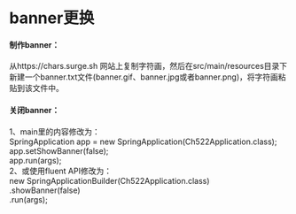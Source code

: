 # banner更换
#### 制作banner：
从https://chars.surge.sh 网站上复制字符画，然后在src/main/resources目录下新建一个banner.txt文件(banner.gif、banner.jpg或者banner.png)，将字符画粘贴到该文件中。


#### 关闭banner：
1、main里的内容修改为：<br>
SpringApplication app = new SpringApplication(Ch522Application.class);<br>
app.setShowBanner(false);<br>
app.run(args);<br>
2、或使用fluent API修改为：<br>
new SpringApplicationBuilder(Ch522Application.class)<br>
            .showBanner(false)<br>
            .run(args);
